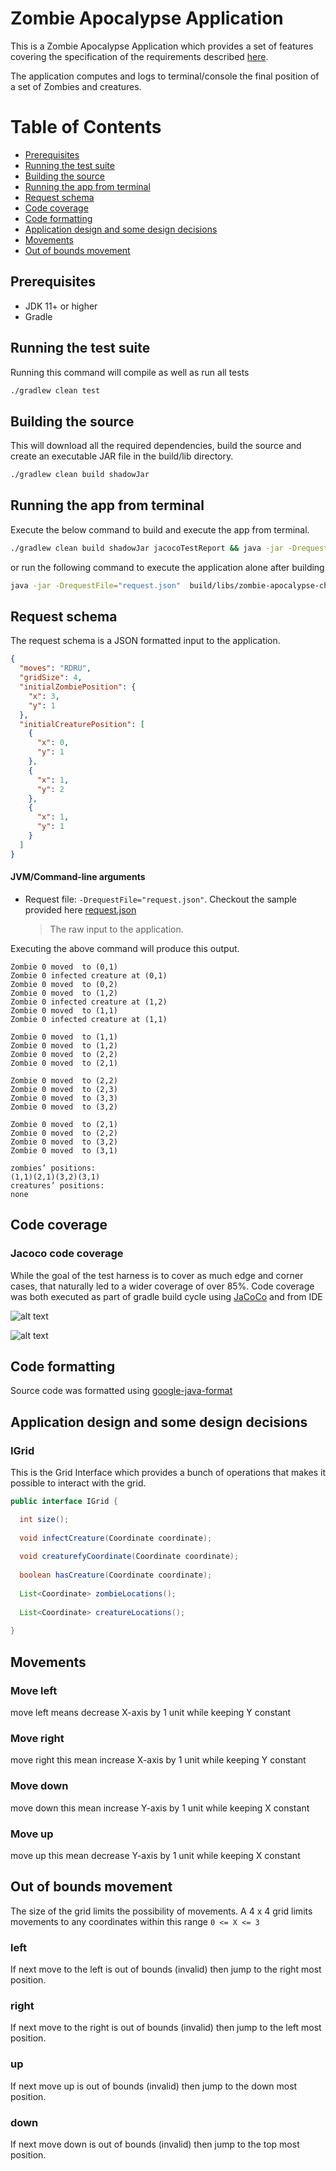 # Zombie Apocalypse Application

This is a Zombie Apocalypse Application which provides a set of features
covering the specification of the requirements described [here](Zombie%20v4.6.1.pdf).

The application computes and logs to terminal/console the final position of a set of Zombies and creatures.

# Table of Contents
* [Prerequisites](#prerequisites)
* [Running the test suite](#running-the-test-suite)
* [Building the source](#building-the-source)
* [Running the app from terminal](#running-the-app-from-terminal)
* [Request schema](#request-schema)
* [Code coverage](#code-coverage)
* [Code formatting](#code-formatting)
* [Application design and some design decisions](#application-design-and-some-design-decisions)
* [Movements](#movements)
* [Out of bounds movement](#out-of-bounds-movement)

## Prerequisites

- JDK 11+ or higher
- Gradle

## Running the test suite

Running this command will compile as well as run all tests

```bash
./gradlew clean test
```

## Building the source

This will download all the required dependencies, build the source and create an executable JAR file in the build/lib directory.

```bash
./gradlew clean build shadowJar
```

## Running the app from terminal

Execute the below command to build and execute the app from terminal.

```bash
./gradlew clean build shadowJar jacocoTestReport && java -jar -DrequestFile="request.json"  build/libs/zombie-apocalypse-challenge-1.0-SNAPSHOT-all.jar
```
or run the following command to execute the application alone after building

```bash
java -jar -DrequestFile="request.json"  build/libs/zombie-apocalypse-challenge-1.0-SNAPSHOT-all.jar
```

## Request schema
The request schema is a JSON formatted input to the application.
```json
{
  "moves": "RDRU",
  "gridSize": 4,
  "initialZombiePosition": {
    "x": 3,
    "y": 1
  },
  "initialCreaturePosition": [
    {
      "x": 0,
      "y": 1
    },
    {
      "x": 1,
      "y": 2
    },
    {
      "x": 1,
      "y": 1
    }
  ]
}

```

#### JVM/Command-line arguments
* Request file: `-DrequestFile="request.json"`. Checkout the sample provided here [request.json](request.json)
  > The raw input to the application.

Executing the above command will produce this output.
```log
Zombie 0 moved  to (0,1)
Zombie 0 infected creature at (0,1)
Zombie 0 moved  to (0,2)
Zombie 0 moved  to (1,2)
Zombie 0 infected creature at (1,2)
Zombie 0 moved  to (1,1)
Zombie 0 infected creature at (1,1)

Zombie 0 moved  to (1,1)
Zombie 0 moved  to (1,2)
Zombie 0 moved  to (2,2)
Zombie 0 moved  to (2,1)

Zombie 0 moved  to (2,2)
Zombie 0 moved  to (2,3)
Zombie 0 moved  to (3,3)
Zombie 0 moved  to (3,2)

Zombie 0 moved  to (2,1)
Zombie 0 moved  to (2,2)
Zombie 0 moved  to (3,2)
Zombie 0 moved  to (3,1)

zombies’ positions: 
(1,1)(2,1)(3,2)(3,1)
creatures’ positions: 
none
```

## Code coverage

### Jacoco code coverage
While the goal of the test harness is to cover as much edge and corner cases, that naturally led to a wider coverage of over 85%.
Code coverage was both executed as part of gradle build cycle using [JaCoCo](https://github.com/jacoco/jacoco) and from IDE

![alt text][codeCoverageJacoco]

![alt text][codecoverage]


## Code formatting
Source code was formatted using [google-java-format](https://github.com/google/google-java-format)


## Application design and some design decisions

### IGrid
This is the Grid Interface which provides a bunch of operations that makes it possible to interact with the grid.
```java
public interface IGrid {

  int size();
  
  void infectCreature(Coordinate coordinate);
  
  void creaturefyCoordinate(Coordinate coordinate);
  
  boolean hasCreature(Coordinate coordinate);
  
  List<Coordinate> zombieLocations();
  
  List<Coordinate> creatureLocations();
  
}
```

## Movements
### Move left 
move left means decrease X-axis by 1 unit while keeping Y constant

### Move right
move right this mean increase X-axis by 1 unit while keeping Y constant

### Move down
move down this mean increase Y-axis by 1 unit while keeping X constant

### Move up
move up this mean decrease Y-axis by 1 unit while keeping X constant

## Out of bounds movement 
The size of the grid limits the possibility of movements. 
A 4 x 4 grid limits movements to any coordinates within this range `0 <= X <= 3`

### left
If next move to the left is out of bounds (invalid) then jump to the right most position.

### right
If next move to the right is out of bounds (invalid) then jump to the left most position.

### up
If next move up is out of bounds (invalid) then jump to the down most position.

### down
If next move down is out of bounds (invalid) then jump to the top most position.

[codecoverage]: screenshots/codeCoverage_Ide.png "codeCoverage_Ide"
[codeCoverageJacoco]: screenshots/codeCoverageJacoco.png "codeCoverageJacoco"